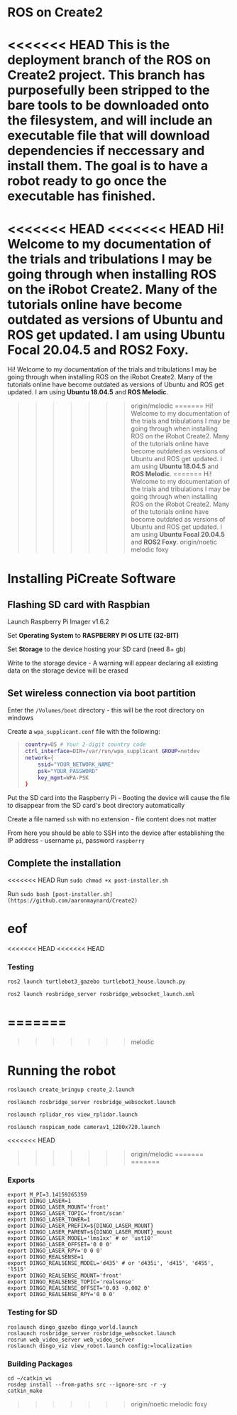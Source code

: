 # ROS on Create2

<<<<<<< HEAD
This is the deployment branch of the ROS on Create2 project. This branch has purposefully been stripped to the bare tools to be downloaded onto the filesystem, and will include an executable file that will download dependencies if neccessary and install them.  The goal is to have a robot ready to go once the executable has finished.
=======
<<<<<<< HEAD
<<<<<<< HEAD
Hi! Welcome to my documentation of the trials and tribulations I may be going through when installing ROS on the iRobot Create2.  Many of the tutorials online have become outdated as versions of Ubuntu and ROS get updated.  I am using **Ubuntu Focal 20.04.5** and **ROS2 Foxy**. 
=======
Hi! Welcome to my documentation of the trials and tribulations I may be going through when installing ROS on the iRobot Create2.  Many of the tutorials online have become outdated as versions of Ubuntu and ROS get updated.  I am using **Ubuntu 18.04.5** and **ROS Melodic**. 
>>>>>>> origin/melodic
=======
Hi! Welcome to my documentation of the trials and tribulations I may be going through when installing ROS on the iRobot Create2.  Many of the tutorials online have become outdated as versions of Ubuntu and ROS get updated.  I am using **Ubuntu 18.04.5** and **ROS Melodic**. 
=======
Hi! Welcome to my documentation of the trials and tribulations I may be going through when installing ROS on the iRobot Create2.  Many of the tutorials online have become outdated as versions of Ubuntu and ROS get updated.  I am using **Ubuntu Focal 20.04.5** and **ROS2 Foxy**. 
>>>>>>> origin/noetic
>>>>>>> melodic
>>>>>>> foxy

# Installing PiCreate Software

## Flashing SD card with Raspbian

Launch Raspberry Pi Imager v1.6.2

Set **Operating System** to **RASPBERRY PI OS LITE (32-BIT)**

Set **Storage** to the device hosting your SD card (need 8+ gb)

Write to the storage device - A warning will appear declaring all existing data on the storage device will be erased


## Set wireless connection via boot partition

Enter the `/Volumes/boot` directory - this will be the root directory on windows

Create a `wpa_supplicant.conf` file with the following:

> ```bash
> country=US # Your 2-digit country code
> ctrl_interface=DIR=/var/run/wpa_supplicant GROUP=netdev
> network={
>     ssid="YOUR_NETWORK_NAME"
>     psk="YOUR_PASSWORD"
>     key_mgmt=WPA-PSK
> }

Put the SD card into the Raspberry Pi - Booting the device will cause the file to disappear from the SD card's boot directory automatically

Create a file named `ssh` with no extension - file content does not matter

From here you should be able to SSH into the device after establishing the IP address - username `pi`, password `raspberry`

## Complete the installation

<<<<<<< HEAD
Run `sudo chmod +x post-installer.sh`

Run `sudo bash [post-installer.sh](https://github.com/aaronmaynard/Create2)`

eof
=======
<<<<<<< HEAD
<<<<<<< HEAD
### Testing


```
ros2 launch turtlebot3_gazebo turtlebot3_house.launch.py

ros2 launch rosbridge_server rosbridge_websocket_launch.xml
```
=======
=======
>>>>>>> melodic
# Running the robot

`roslaunch create_bringup create_2.launch`

`roslaunch rosbridge_server rosbridge_websocket.launch`

`roslaunch rplidar_ros view_rplidar.launch`

`roslaunch raspicam_node camerav1_1280x720.launch`

<<<<<<< HEAD
>>>>>>> origin/melodic
=======
=======


### Exports

```
export M_PI=3.14159265359
export DINGO_LASER=1
export DINGO_LASER_MOUNT='front'
export DINGO_LASER_TOPIC='front/scan'
export DINGO_LASER_TOWER=1
export DINGO_LASER_PREFIX=${DINGO_LASER_MOUNT}
export DINGO_LASER_PARENT=${DINGO_LASER_MOUNT}_mount
export DINGO_LASER_MODEL='lms1xx' # or 'ust10'
export DINGO_LASER_OFFSET='0 0 0'
export DINGO_LASER_RPY='0 0 0'
export DINGO_REALSENSE=1
export DINGO_REALSENSE_MODEL='d435' # or 'd435i', 'd415', 'd455', 'l515'
export DINGO_REALSENSE_MOUNT='front'
export DINGO_REALSENSE_TOPIC='realsense'
export DINGO_REALSENSE_OFFSET='0.03 -0.002 0'
export DINGO_REALSENSE_RPY='0 0 0'
```

### Testing for SD


```
roslaunch dingo_gazebo dingo_world.launch
roslaunch rosbridge_server rosbridge_websocket.launch
rosrun web_video_server web_video_server
roslaunch dingo_viz view_robot.launch config:=localization
```

### Building Packages

```
cd ~/catkin_ws
rosdep install --from-paths src --ignore-src -r -y
catkin_make
```
>>>>>>> origin/noetic
>>>>>>> melodic
>>>>>>> foxy
